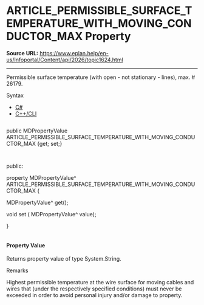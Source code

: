 # ARTICLE_PERMISSIBLE_SURFACE_TEMPERATURE_WITH_MOVING_CONDUCTOR_MAX Property

**Source URL:** https://www.eplan.help/en-us/Infoportal/Content/api/2026/topic1624.html

---

Permissible surface temperature (with open - not stationary - lines), max. # 26179.

Syntax

- [C#](#i-syntax-CS)
- [C++/CLI](#i-syntax-CPP2005)

```
```
public MDPropertyValue ARTICLE_PERMISSIBLE_SURFACE_TEMPERATURE_WITH_MOVING_CONDUCTOR_MAX {get; set;}
```
```

```
```
public:

property MDPropertyValue^ ARTICLE_PERMISSIBLE_SURFACE_TEMPERATURE_WITH_MOVING_CONDUCTOR_MAX {

   MDPropertyValue^ get();

   void set (    MDPropertyValue^ value);

}
```
```

#### Property Value

Returns property value of type System.String.

Remarks

Highest permissible temperature at the wire surface for moving cables and wires that (under the respectively specified conditions) must never be exceeded in order to avoid personal injury and/or damage to property.
